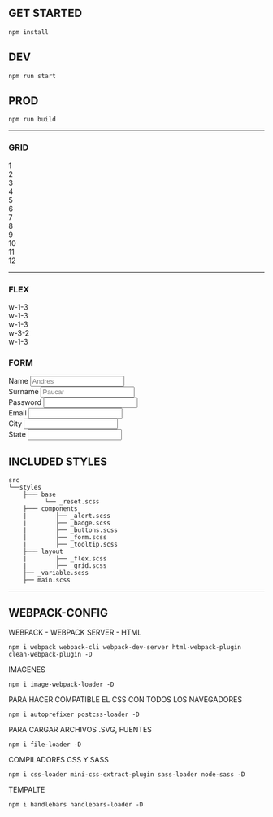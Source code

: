 <link href="dist\css\main.ca314abe86a9a3415ac5.css" rel="stylesheet">
<style>
    body{background:transparent !important}
</style>

## GET STARTED

    npm install

## DEV

    npm run start

## PROD

    npm run build



<hr/>

### GRID
 
<div class="grid grid-cols-4 sm:grid-cols-1 md:grid-cols-2 lg:grid-cols-3 gap-4 p-4 text-white text-center">
        <div class="bg-primary p-2">1</div>
        <div class="bg-success p-2">2</div>
        <div class="bg-danger p-2">3</div> 
        <div class="bg-secondary p-2">4</div>
        <div class="bg-success p-2">5</div>
        <div class="bg-warning p-2">6</div> 
        <div class="bg-dark p-2">7</div>
        <div class="bg-success p-2">8</div>
        <div class="bg-danger p-2">9</div> 
        <div class="bg-primary p-2">10</div>
        <div class="bg-indigo p-2">11</div>
        <div class="bg-info p-2">12</div> 
    </div>
<hr/> 

### FLEX

<div class="flex flex-wrap p-4 text-white ">
    <div class="w-1-3 bg-primary text-center">w-1-3</div>
    <div class="w-1-3 bg-success text-center">w-1-3</div>
    <div class="w-1-3 bg-danger text-center">w-1-3</div>
</div>
<div class="flex p-4 text-white">
    <!-- <div class="w-1-3 bg-primary text-center">w-1-3</div> -->
    <div class="w-2-3 bg-danger text-center">w-3-2</div>
    <div class="w-1-3 bg-warning text-center">w-1-3</div>
   
</div>

### FORM
<div class="grid grid-cols-2 gap-4 p-4 rounded shadow-lg m-4 border border-dark bg-white">
        <div class="form-group">
            <label for="name">Name</label>
            <input type="text" name="name" id="name" class="form-control" placeholder="Andres">
        </div>
        <div class="form-group">
            <label for="surname">Surname</label>
            <input type="text" name="surname" id="surname" class="form-control" placeholder="Paucar">
        </div>
        <div class="form-group">
            <label for="password">Password</label>
            <input type="text" name="password" id="password" class="form-control">
        </div>
        <div class="form-group">
            <label for="email">Email</label>
            <input type="text" name="email" id="email" class="form-control">
        </div>
        <div class="form-group">
            <label for="city">City</label>
            <input type="text" name="city" id="city" class="form-control">
        </div>
        <div class="form-group">
            <label for="state">State</label>
            <input type="text" name="state" id="state" class="form-control">
        </div>
    </div>

## INCLUDED STYLES
    
    src
    └──styles
        ├─── base
              └── _reset.scss
        ├─── components
        |        ├── _alert.scss
        |        ├── _badge.scss
        |        ├── _buttons.scss
        |        ├── _form.scss
        |        ├── _tooltip.scss
        ├─── layout
        |        ├── _flex.scss
        |        ├── _grid.scss
        ├── _variable.scss 
        ├── main.scss 

<hr/>

## WEBPACK-CONFIG

WEBPACK - WEBPACK SERVER - HTML

    npm i webpack webpack-cli webpack-dev-server html-webpack-plugin clean-webpack-plugin -D

IMAGENES

    npm i image-webpack-loader -D

PARA HACER COMPATIBLE EL CSS CON TODOS LOS NAVEGADORES

    npm i autoprefixer postcss-loader -D

PARA CARGAR ARCHIVOS .SVG, FUENTES

    npm i file-loader -D

COMPILADORES CSS Y SASS

    npm i css-loader mini-css-extract-plugin sass-loader node-sass -D

TEMPALTE

    npm i handlebars handlebars-loader -D


 

 